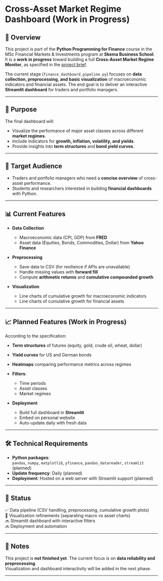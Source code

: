 # Cross-Asset Market Regime Dashboard (Work in Progress)

## 📌 Overview
This project is part of the **Python Programming for Finance** course in the MSc Financial Markets & Investments program at **Skema Business School**.  
It is a **work in progress** toward building a full **Cross-Asset Market Regime Monitor**, as specified in the [project brief](dashboard_project.pdf).

The current stage (`finance_dashboard_pipeline.py`) focuses on **data collection, preprocessing, and basic visualization** of macroeconomic indicators and financial assets. The end goal is to deliver an interactive **Streamlit dashboard** for traders and portfolio managers.

---

## 🎯 Purpose
The final dashboard will:
- Visualize the performance of major asset classes across different **market regimes**.
- Include indicators for **growth, inflation, volatility, and yields**.
- Provide insights into **term structures** and **bond yield curves**.

---

## 👥 Target Audience
- Traders and portfolio managers who need a **concise overview** of cross-asset performance.
- Students and researchers interested in building **financial dashboards** with Python.

---

## 📊 Current Features
- **Data Collection**  
  - Macroeconomic data (CPI, GDP) from **FRED**  
  - Asset data (Equities, Bonds, Commodities, Dollar) from **Yahoo Finance**

- **Preprocessing**  
  - Save data to CSV (for resilience if APIs are unavailable)  
  - Handle missing values with **forward fill**  
  - Compute **arithmetic returns** and **cumulative compounded growth**  

- **Visualization**  
  - Line charts of cumulative growth for macroeconomic indicators  
  - Line charts of cumulative growth for financial assets  

---

## 📈 Planned Features (Work in Progress)
According to the specification:
- **Term structures** of futures (equity, gold, crude oil, wheat, dollar)
- **Yield curves** for US and German bonds
- **Heatmaps** comparing performance metrics across regimes
- **Filters**:  
  - Time periods  
  - Asset classes  
  - Market regimes  

- **Deployment**  
  - Build full dashboard in **Streamlit**  
  - Embed on personal website  
  - Auto-update daily with fresh data  

---

## 🛠️ Technical Requirements
- **Python packages**:  
  `pandas`, `numpy`, `matplotlib`, `yfinance`, `pandas_datareader`, `streamlit` (planned)  
- **Update frequency**: Daily (planned)  
- **Deployment**: Hosted on a web server with Streamlit support (planned)  

---

## 🚧 Status
✅ Data pipeline (CSV handling, preprocessing, cumulative growth plots)  
🔄 Visualization refinements (separating macro vs asset charts)  
🔜 Streamlit dashboard with interactive filters  
🔜 Deployment and automation  


---

## 📢 Notes
This project is **not finished yet**. The current focus is on **data reliability and preprocessing**.  
Visualization and dashboard interactivity will be added in the next phase.

---
